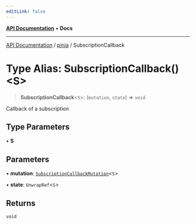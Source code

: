 ```yaml
---
editLink: false
---
```


[**API Documentation**](../../index.md) • **Docs**

***

[API Documentation](../../index.md) / [pinia](../index.md) / SubscriptionCallback

# Type Alias: SubscriptionCallback()\<S\>

> **SubscriptionCallback**\<`S`\>: (`mutation`, `state`) => `void`

Callback of a subscription

## Type Parameters

• **S**

## Parameters

• **mutation**: [`SubscriptionCallbackMutation`](SubscriptionCallbackMutation.md)\<`S`\>

• **state**: `UnwrapRef`\<`S`\>

## Returns

`void`
